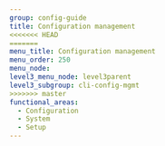 ```yaml
---
group: config-guide
title: Configuration management
<<<<<<< HEAD
=======
menu_title: Configuration management
menu_order: 250
menu_node:
level3_menu_node: level3parent
level3_subgroup: cli-config-mgmt
>>>>>>> master
functional_areas:
  - Configuration
  - System
  - Setup
---
```

